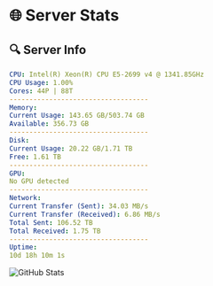 # 🌐 Server Stats
## 🔍 Server Info
```yaml
CPU: Intel(R) Xeon(R) CPU E5-2699 v4 @ 1341.85GHz
CPU Usage: 1.00%
Cores: 44P | 88T
-----------------------------------
Memory:
Current Usage: 143.65 GB/503.74 GB
Available: 356.73 GB
-----------------------------------
Disk:
Current Usage: 20.22 GB/1.71 TB
Free: 1.61 TB
-----------------------------------
GPU:
No GPU detected
-----------------------------------
Network:
Current Transfer (Sent): 34.03 MB/s
Current Transfer (Received): 6.86 MB/s
Total Sent: 106.52 TB
Total Received: 1.75 TB
-----------------------------------
Uptime:
10d 18h 10m 1s
```
![GitHub Stats](https://img.shields.io/badge/Updated-2025-02-18_16:53:19-blue)